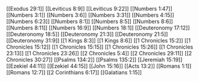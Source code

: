 [[Exodus 29:1]]
[[Leviticus 8:9]]
[[Leviticus 9:22]]
[[Numbers 1:47]]
[[Numbers 3:1]]
[[Numbers 3:6]]
[[Numbers 3:31]]
[[Numbers 4:15]]
[[Numbers 6:23]]
[[Numbers 8:1]]
[[Numbers 8:5]]
[[Numbers 8:6]]
[[Numbers 8:11]]
[[Numbers 16:9]]
[[Numbers 18:1]]
[[Deuteronomy 17:12]]
[[Deuteronomy 18:5]]
[[Deuteronomy 21:3]]
[[Deuteronomy 21:5]]
[[Deuteronomy 31:9]]
[[1 Kings 8:3]]
[[1 Kings 8:6]]
[[1 Chronicles 15:2]]
[[1 Chronicles 15:12]]
[[1 Chronicles 15:15]]
[[1 Chronicles 15:26]]
[[1 Chronicles 23:13]]
[[1 Chronicles 23:26]]
[[2 Chronicles 5:4]]
[[2 Chronicles 29:11]]
[[2 Chronicles 30:27]]
[[Psalms 134:2]]
[[Psalms 135:2]]
[[Jeremiah 15:19]]
[[Ezekiel 44:11]]
[[Ezekiel 44:15]]
[[John 15:16]]
[[Acts 13:2]]
[[Romans 1:1]]
[[Romans 12:7]]
[[2 Corinthians 6:17]]
[[Galatians 1:15]]
